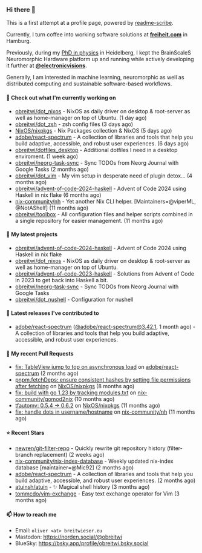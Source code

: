 ### Hi there 👋

This is a first attempt at a profile page, powered by [readme-scribe](https://github.com/muesli/readme-scribe).

Currently, I turn coffee into working software solutions at [**freiheit.com**](https://freiheit.com/) in Hamburg.

Previously, during my [PhD in physics](http://dx.doi.org/10.11588/heidok.00030261) in Heidelberg, I kept the BrainScaleS Neuromorphic Hardware platform up and running while actively developing it further at [**@electronicvisions**](https://github.com/electronicvisions).

Generally, I am interested in machine learning, neuromorphic as well as distributed computing and sustainable software-based workflows.

#### 👷 Check out what I'm currently working on

- [obreitwi/dot_nixos](https://github.com/obreitwi/dot_nixos) - NixOS as daily driver on desktop &amp; root-server as well as home-manager on top of Ubuntu. (1 day ago)
- [obreitwi/dot_zsh](https://github.com/obreitwi/dot_zsh) - zsh config files (3 days ago)
- [NixOS/nixpkgs](https://github.com/NixOS/nixpkgs) - Nix Packages collection &amp; NixOS (5 days ago)
- [adobe/react-spectrum](https://github.com/adobe/react-spectrum) - A collection of libraries and tools that help you build adaptive, accessible, and robust user experiences. (6 days ago)
- [obreitwi/dotfiles_desktop](https://github.com/obreitwi/dotfiles_desktop) - Additional dotfiles I need in a desktop enviroment. (1 week ago)
- [obreitwi/neorg-task-sync](https://github.com/obreitwi/neorg-task-sync) - Sync TODOs from Neorg Journal with Google Tasks (2 months ago)
- [obreitwi/dot_vim](https://github.com/obreitwi/dot_vim) - My vim setup in desperate need of plugin detox… (4 months ago)
- [obreitwi/advent-of-code-2024-haskell](https://github.com/obreitwi/advent-of-code-2024-haskell) - Advent of Code 2024 using Haskell in nix flake (6 months ago)
- [nix-community/nh](https://github.com/nix-community/nh) - Yet another Nix CLI helper. [Maintainers=@viperML, @NotAShelf] (11 months ago)
- [obreitwi/toolbox](https://github.com/obreitwi/toolbox) - All configuration files and helper scripts combined in a single repository for easier management. (11 months ago)

#### 🌱 My latest projects

- [obreitwi/advent-of-code-2024-haskell](https://github.com/obreitwi/advent-of-code-2024-haskell) - Advent of Code 2024 using Haskell in nix flake
- [obreitwi/dot_nixos](https://github.com/obreitwi/dot_nixos) - NixOS as daily driver on desktop &amp; root-server as well as home-manager on top of Ubuntu.
- [obreitwi/advent-of-code-2023-haskell](https://github.com/obreitwi/advent-of-code-2023-haskell) - Solutions from Advent of Code in 2023 to get back into Haskell a bit.
- [obreitwi/neorg-task-sync](https://github.com/obreitwi/neorg-task-sync) - Sync TODOs from Neorg Journal with Google Tasks
- [obreitwi/dot_nushell](https://github.com/obreitwi/dot_nushell) - Configuration for nushell

#### 🔭 Latest releases I've contributed to

- [adobe/react-spectrum](https://github.com/adobe/react-spectrum) ([@adobe/react-spectrum@3.42.1](https://github.com/adobe/react-spectrum/releases/tag/%40adobe/react-spectrum%403.42.1), 1 month ago) - A collection of libraries and tools that help you build adaptive, accessible, and robust user experiences.

#### 🔨 My recent Pull Requests

- [fix: TableView jump to top on asynchronous load](https://github.com/adobe/react-spectrum/pull/8133) on [adobe/react-spectrum](https://github.com/adobe/react-spectrum) (2 months ago)
- [pnpm.fetchDeps: ensure consistent hashes by setting file permissions after fetching](https://github.com/NixOS/nixpkgs/pull/350063) on [NixOS/nixpkgs](https://github.com/NixOS/nixpkgs) (8 months ago)
- [fix: build with go 1.23 by tracking modules.txt](https://github.com/nix-community/gomod2nix/pull/168) on [nix-community/gomod2nix](https://github.com/nix-community/gomod2nix) (10 months ago)
- [tfautomv: 0.5.4 -&gt; 0.6.2](https://github.com/NixOS/nixpkgs/pull/334475) on [NixOS/nixpkgs](https://github.com/NixOS/nixpkgs) (11 months ago)
- [fix: handle dots in username/hostname](https://github.com/nix-community/nh/pull/140) on [nix-community/nh](https://github.com/nix-community/nh) (11 months ago)

#### ⭐ Recent Stars

- [newren/git-filter-repo](https://github.com/newren/git-filter-repo) - Quickly rewrite git repository history (filter-branch replacement) (2 weeks ago)
- [nix-community/nix-index-database](https://github.com/nix-community/nix-index-database) - Weekly updated nix-index database [maintainer=@Mic92] (2 months ago)
- [adobe/react-spectrum](https://github.com/adobe/react-spectrum) - A collection of libraries and tools that help you build adaptive, accessible, and robust user experiences. (2 months ago)
- [atuinsh/atuin](https://github.com/atuinsh/atuin) - ✨ Magical shell history (3 months ago)
- [tommcdo/vim-exchange](https://github.com/tommcdo/vim-exchange) - Easy text exchange operator for Vim (3 months ago)

#### 📫 How to reach me

- Email: `oliver <at> breitwieser.eu`
- Mastodon: https://norden.social/@obreitwi
- BlueSky: https://bsky.app/profile/obreitwi.bsky.social
